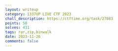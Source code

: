 ```yaml
---
layout: writeup
category: 1337UP LIVE CTF 2023
chall_description: https://ctftime.org/task/27083
points: 50
solves: 411
tags: rar,zip,binwalk
date: 2023-11-26
comments: false
---
```

